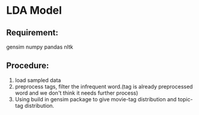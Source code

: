 # LDA Model

## Requirement:

gensim numpy pandas nltk

## Procedure: 

1. load sampled data 
2. preprocess tags, filter the infrequent word.(tag is already preprocessed word and we don't think it needs further process)
3. Using build in gensim package to give movie-tag distribution and topic-tag distribution. 

